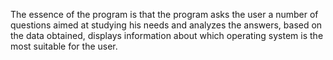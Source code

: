 The essence of the program is that the program asks the user a number of questions aimed at studying his needs and analyzes the answers, based on the data obtained, displays information about which operating system is the most suitable for the user.
